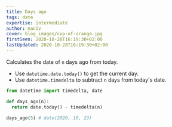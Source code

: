 ```yaml
---
title: Days ago
tags: date
expertise: intermediate
author: maciv
cover: blog_images/cup-of-orange.jpg
firstSeen: 2020-10-28T16:19:30+02:00
lastUpdated: 2020-10-28T16:19:30+02:00
---
```


Calculates the date of `n` days ago from today.

- Use `datetime.date.today()` to get the current day.
- Use `datetime.timedelta` to subtract `n` days from today's date.

```py
from datetime import timedelta, date

def days_ago(n):
  return date.today() - timedelta(n)
```

```py
days_ago(5) # date(2020, 10, 23)
```
